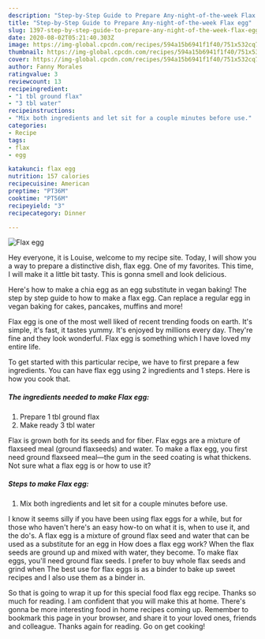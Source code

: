 ```yaml
---
description: "Step-by-Step Guide to Prepare Any-night-of-the-week Flax egg"
title: "Step-by-Step Guide to Prepare Any-night-of-the-week Flax egg"
slug: 1397-step-by-step-guide-to-prepare-any-night-of-the-week-flax-egg
date: 2020-08-02T05:21:40.303Z
image: https://img-global.cpcdn.com/recipes/594a15b6941f1f40/751x532cq70/flax-egg-recipe-main-photo.jpg
thumbnail: https://img-global.cpcdn.com/recipes/594a15b6941f1f40/751x532cq70/flax-egg-recipe-main-photo.jpg
cover: https://img-global.cpcdn.com/recipes/594a15b6941f1f40/751x532cq70/flax-egg-recipe-main-photo.jpg
author: Fanny Morales
ratingvalue: 3
reviewcount: 13
recipeingredient:
- "1 tbl ground flax"
- "3 tbl water"
recipeinstructions:
- "Mix both ingredients and let sit for a couple minutes before use."
categories:
- Recipe
tags:
- flax
- egg

katakunci: flax egg 
nutrition: 157 calories
recipecuisine: American
preptime: "PT36M"
cooktime: "PT56M"
recipeyield: "3"
recipecategory: Dinner

---
```



![Flax egg](https://img-global.cpcdn.com/recipes/594a15b6941f1f40/751x532cq70/flax-egg-recipe-main-photo.jpg)

Hey everyone, it is Louise, welcome to my recipe site. Today, I will show you a way to prepare a distinctive dish, flax egg. One of my favorites. This time, I will make it a little bit tasty. This is gonna smell and look delicious.

Here&#39;s how to make a chia egg as an egg substitute in vegan baking! The step by step guide to how to make a flax egg. Can replace a regular egg in vegan baking for cakes, pancakes, muffins and more!

Flax egg is one of the most well liked of recent trending foods on earth. It's simple, it's fast, it tastes yummy. It's enjoyed by millions every day. They're fine and they look wonderful. Flax egg is something which I have loved my entire life.


To get started with this particular recipe, we have to first prepare a few ingredients. You can have flax egg using 2 ingredients and 1 steps. Here is how you cook that.

<!--inarticleads1-->

##### The ingredients needed to make Flax egg:

1. Prepare 1 tbl ground flax
1. Make ready 3 tbl water


Flax is grown both for its seeds and for fiber. Flax eggs are a mixture of flaxseed meal (ground flaxseeds) and water. To make a flax egg, you first need ground flaxseed meal—the gum in the seed coating is what thickens. Not sure what a flax egg is or how to use it? 

<!--inarticleads2-->

##### Steps to make Flax egg:

1. Mix both ingredients and let sit for a couple minutes before use.


I know it seems silly if you have been using flax eggs for a while, but for those who haven&#39;t here&#39;s an easy how-to on what it is, when to use it, and the do&#39;s. A flax egg is a mixture of ground flax seed and water that can be used as a substitute for an egg in How does a flax egg work? When the flax seeds are ground up and mixed with water, they become. To make flax eggs, you&#39;ll need ground flax seeds. I prefer to buy whole flax seeds and grind when The best use for flax eggs is as a binder to bake up sweet recipes and I also use them as a binder in. 

So that is going to wrap it up for this special food flax egg recipe. Thanks so much for reading. I am confident that you will make this at home. There's gonna be more interesting food in home recipes coming up. Remember to bookmark this page in your browser, and share it to your loved ones, friends and colleague. Thanks again for reading. Go on get cooking!
